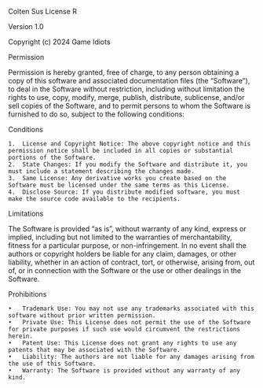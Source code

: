 Colten Sus License R

Version 1.0

Copyright (c) 2024 Game Idiots

Permission

Permission is hereby granted, free of charge, to any person obtaining a copy of this software and associated documentation files (the “Software”), to deal in the Software without restriction, including without limitation the rights to use, copy, modify, merge, publish, distribute, sublicense, and/or sell copies of the Software, and to permit persons to whom the Software is furnished to do so, subject to the following conditions:

Conditions

	1.	License and Copyright Notice: The above copyright notice and this permission notice shall be included in all copies or substantial portions of the Software.
	2.	State Changes: If you modify the Software and distribute it, you must include a statement describing the changes made.
	3.	Same License: Any derivative works you create based on the Software must be licensed under the same terms as this License.
	4.	Disclose Source: If you distribute modified software, you must make the source code available to the recipients.

Limitations

The Software is provided “as is”, without warranty of any kind, express or implied, including but not limited to the warranties of merchantability, fitness for a particular purpose, or non-infringement. In no event shall the authors or copyright holders be liable for any claim, damages, or other liability, whether in an action of contract, tort, or otherwise, arising from, out of, or in connection with the Software or the use or other dealings in the Software.

Prohibitions

	•	Trademark Use: You may not use any trademarks associated with this software without prior written permission.
	•	Private Use: This License does not permit the use of the Software for private purposes if such use would circumvent the restrictions herein.
	•	Patent Use: This License does not grant any rights to use any patents that may be associated with the Software.
	•	Liability: The authors are not liable for any damages arising from the use of this Software.
	•	Warranty: The Software is provided without any warranty of any kind.
